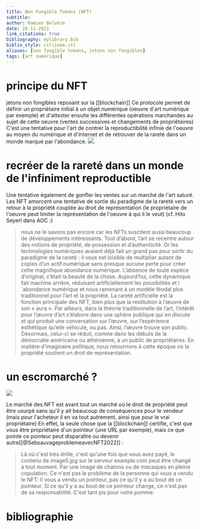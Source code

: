 ```yaml
---
title: Non Fungible Tokens (NFT)
subtitle:
author: Damien Belvèze
date: 26-11-2021
link_citations: true
bibliography: mylibrary.bib
biblio_style: csl\ieee.csl
aliases: [non fongible tokens, jetons non fongibles]
tags: [art numérique]
---
```


# principe du NFT

jetons non fongibles reposant sur la [[blockchain]]
Ce protocole permet de définir un propriétaire initial à un objet numérique (oeuvre d'art numérique par exemple) et d'attester ensuite les différentes opérations marchandes au sujet de cette oeuvre (ventes successives et changements de propriétaires)
C'est une tentative pour l'art de contrer la reproductibilité infinie de l'oeuvre au moyen du numérique et d'internet et de retrouver de la rareté dans un monde marqué par l'abondance.
![](NFT_tokens.png)


# recréer de la rareté dans un monde de l'infiniment reproductible

Une tentative également de gonfler les ventes sur un marché de l'art saturé.
Les NFT amorcent une tentative de sortie du paradigme de la rareté vers un retour à la propriété couplée au droit de représentation (le propriétaire de l'oeuvre peut limiter la représentation de l'oeuvre à qui il le veut) (cf. Hito Seyerl dans AOC :)

>nous ne le savons pas encore car les NFTs suscitent aussi beaucoup de développements intéressants. Tout d’abord, l’art se recentre autour des notions de propriété, de possession et d’authenticité. Or les technologies numériques avaient déjà fait un grand pas pour sortir du paradigme de la rareté : il vous est loisible de multiplier autant de copies d’un actif numérique sans presque aucune perte pour créer cette magnifique abondance numérique. L’absence de toute espèce d’original, c’était la beauté de la chose. Aujourd’hui, cette dynamique fait machine arrière, réduisant artificiellement les possibilités et l´abondance numérique et nous ramenant à un modèle féodal plus traditionnel pour l’art et la propriété. La rareté artificielle est la fonction principale des NFT, bien plus que la restitution à l’œuvre de son « aura ». Par ailleurs, dans la théorie traditionnelle de l’art, l’intérêt pour l’œuvre d’art s’élabore dans une sphère publique qui en discute et qui produit une conversation sur l’œuvre, sur l’expérience esthétique qu’elle véhicule, ou pas. Ainsi, l’œuvre trouve son public. Désormais, celui-ci se réduit, comme dans les débuts de la démocratie américaine ou athénienne, à un public de propriétaires. En matière d’imaginaire politique, nous retournons à cette époque où la propriété soutient un droit de représentation.

# un escromarché ?

![](NFT2.png)

Le marché des NFT est avant tout un marché où le droit de propriété peut être usurpé sans qu'il y ait beaucoup de conséquences pour le vendeur (mais pour l'acheteur il en va tout autrement, ainsi que pour le vrai propriétaire)
En effet, la seule chose que la [[blockchain]] certifie, c'est que vous être propriétaire d'un pointeur (une URL par exemple), mais ce que pointe ce pointeur peut disparaître ou devenir autre[[@SebsauvageproblemeavecNFT2022]] : 

>Là où c'est très drôle, c'est qu'une fois que vous avez payé, le contenu de image5.jpg sur le serveur example.com peut être changé à tout moment. Par une image de chatons ou de macaques en pleine copulation. Ce n'est pas le problème de la personne qui vous a vendu le NFT: Il vous a vendu un pointeur, pas ce qu'il y a au bout de ce pointeur. Si ce qu'il y a au bout de ce pointeur change, ce n'est pas de sa responsabilité. C'est tant pis pour votre pomme. 





# bibliographie

